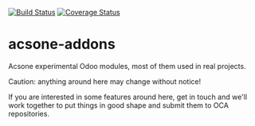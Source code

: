 [![Build Status](https://travis-ci.org/acsone/acsone-addons.svg?branch=7.0)](https://travis-ci.org/acsone/acsone-addons)
[![Coverage Status](https://img.shields.io/coveralls/acsone/acsone-addons.svg)](https://coveralls.io/r/acsone/acsone-addons?branch=7.0)

acsone-addons
=============

Acsone experimental Odoo modules, most of them
used in real projects.

Caution: anything around here may change without notice!

If you are interested in some features around here,
get in touch and we'll work together to put things
in good shape and submit them to OCA repositories.
